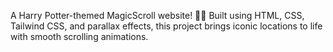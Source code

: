 A Harry Potter-themed MagicScroll website! 🏰✨ Built using HTML, CSS, Tailwind CSS, and parallax effects, this project brings iconic locations to life with smooth scrolling animations.

